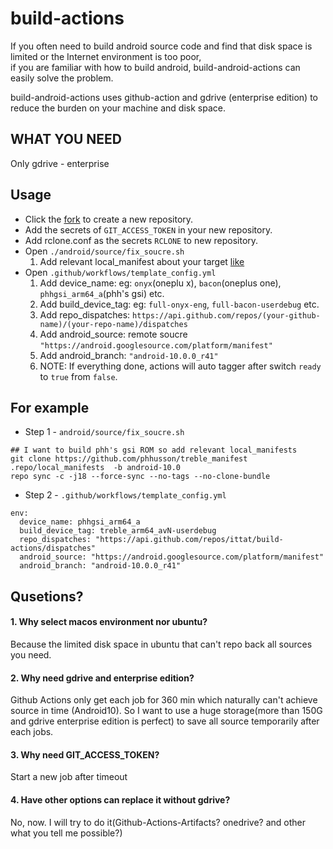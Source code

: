# build-actions

If you often need to build android source code and find that disk space is limited or the Internet environment is too poor,  
if you are familiar with how to build android, build-android-actions can easily solve the problem.  

build-android-actions uses github-action and gdrive (enterprise edition) to reduce the burden on your machine and disk space.  
## WHAT YOU NEED

Only gdrive - enterprise

## Usage

- Click the [fork](https://github.com/ittat/build-actions/fork) to create a new repository.
- Add the secrets of `GIT_ACCESS_TOKEN` in your new repository.
- Add rclone.conf as the secrets `RCLONE` to new repository.
- Open `./android/source/fix_soucre.sh`
   1. Add relevant local_manifest about your target [like](#for-example)
- Open `.github/workflows/template_config.yml`
   1. Add device_name: eg: `onyx`(oneplu x), `bacon`(oneplus one), `phhgsi_arm64_a`(phh's gsi) etc.
   2. Add build_device_tag: eg: `full-onyx-eng`, `full-bacon-userdebug` etc.
   3. Add repo_dispatches: `https://api.github.com/repos/(your-github-name)/(your-repo-name)/dispatches`
   4. Add android_source: remote soucre `"https://android.googlesource.com/platform/manifest"`
   5. Add android_branch: `"android-10.0.0_r41"`  
   6. NOTE: If everything done, actions will auto tagger after switch `ready` to `true` from `false`.

## For example

- Step 1 - `android/source/fix_soucre.sh`
```
## I want to build phh's gsi ROM so add relevant local_manifests
git clone https://github.com/phhusson/treble_manifest .repo/local_manifests  -b android-10.0
repo sync -c -j18 --force-sync --no-tags --no-clone-bundle
```
- Step 2 - `.github/workflows/template_config.yml`
```
env:
  device_name: phhgsi_arm64_a
  build_device_tag: treble_arm64_avN-userdebug
  repo_dispatches: "https://api.github.com/repos/ittat/build-actions/dispatches"
  android_source: "https://android.googlesource.com/platform/manifest"
  android_branch: "android-10.0.0_r41"
```

## Qusetions?
#### 1. Why select macos environment nor ubuntu?  
   Because the limited disk space in ubuntu that can't repo back all sources you need.  
   
#### 2. Why need gdrive and enterprise edition?
   Github Actions only get each job for 360 min which naturally can't achieve source in time (Android10).
   So I want to use a huge storage(more than 150G and gdrive enterprise edition is perfect) to save all source temporarily after each jobs. 
   
#### 3. Why need GIT_ACCESS_TOKEN?
   Start a new job after timeout

#### 4. Have other options can replace it without gdrive?
   No, now. I will try to do it(Github-Actions-Artifacts? onedrive? and other what you tell me possible?)
